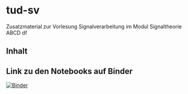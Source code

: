 # tud-sv
Zusatzmaterial zur Vorlesung Signalverarbeitung im Modul Signaltheorie ABCD
df


## Inhalt


## Link zu den Notebooks auf Binder
[![Binder](https://mybinder.org/badge_logo.svg)](https://mybinder.org/v2/gh/TUD-STKS/tud-sv/main)
